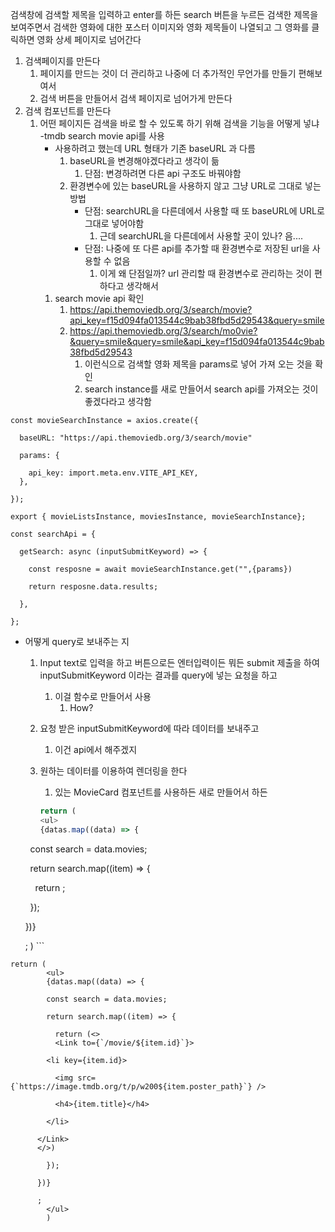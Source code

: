 검색창에 검색할 제목을 입력하고 enter를 하든 search 버튼을 누르든
검색한 제목을 보여주면서 
검색한 영화에 대한 포스터 이미지와 영화 제목들이 나열되고
그 영화를 클릭하면 영화 상세 페이지로 넘어간다

1. 검색페이지를 만든다
	1. 페이지를 만드는 것이 더 관리하고 나중에 더 추가적인 무언가를 만들기 편해보여서
	2. 검색 버튼을 만들어서 검색 페이지로 넘어가게 만든다
2. 검색 컴포넌트를 만든다
	1. 어떤 페이지든 검색을 바로 할 수 있도록 하기 위해
검색을 기능을 어떻게 넣냐
	-tmdb search movie api를 사용
		- 사용하려고 했는데 URL 형태가 기존 baseURL 과 다름
			1. baseURL을 변경해야겠다라고 생각이 듦
				1. 단점: 변경하려면 다른 api 구조도 바꿔야함
			2. 환경변수에 있는 baseURL을 사용하지 않고 그냥 URL로 그대로 넣는 방법
				- 단점: searchURL을 다른데에서 사용할 때 또 baseURL에 URL로 그대로 넣어야함
					1. 근데 searchURL을 다른데에서 사용할 곳이 있나? 음....
				- 단점: 나중에 또 다른 api를 추가할 때 환경변수로 저장된 url을 사용할 수 없음
					1. 이게 왜 단점일까? url 관리할 때 환경변수로 관리하는 것이 편하다고 생각해서
		1. search movie api 확인
			1. https://api.themoviedb.org/3/search/movie?api_key=f15d094fa013544c9bab38fbd5d29543&query=smile
			2. https://api.themoviedb.org/3/search/mo0vie?&query=smile&query=smile&api_key=f15d094fa013544c9bab38fbd5d29543
				1. 이런식으로 검색할 영화 제목을 params로 넣어 가져 오는 것을 확인
				2. search instance를 새로 만들어서 search api를 가져오는 것이 좋겠다라고 생각함
```JS
const movieSearchInstance = axios.create({

  baseURL: "https://api.themoviedb.org/3/search/movie"

  params: {

    api_key: import.meta.env.VITE_API_KEY,
  },

});

export { movieListsInstance, moviesInstance, movieSearchInstance};

const searchApi = {

  getSearch: async (inputSubmitKeyword) => {

    const resposne = await movieSearchInstance.get("",{params})
	
    return resposne.data.results;

  },

};
```

- 어떻게 query로 보내주는 지
	1. Input text로 입력을 하고 버튼으로든 엔터입력이든 뭐든 submit 제출을 하여 inputSubmitKeyword 이라는 결과를 query에 넣는 요청을 하고
		1. 이걸 함수로 만들어서 사용
			1. How?
	2. 요청 받은 inputSubmitKeyword에 따라 데이터를 보내주고
		1. 이건 api에서 해주겠지
	3. 원하는 데이터를 이용하여 렌더링을 한다
		1. 있는 MovieCard 컴포넌트를 사용하든 새로 만들어서 하든
	
		```js
		return (
		<ul>
		{datas.map((data) => {

        const search = data.movies;

        return search.map((item) => {

          return <MovieCard key={item.id} item={item}></MovieCard>;

        });

      })}

      ;
		</ul>
		)
		```	


```JS
return (
		<ul>
		{datas.map((data) => {

        const search = data.movies;

        return search.map((item) => {

          return (<>
          <Link to={`/movie/${item.id}`}>

        <li key={item.id}>

          <img src={`https://image.tmdb.org/t/p/w200${item.poster_path}`} />

          <h4>{item.title}</h4>

        </li>

      </Link>
      </>)

        });

      })}

      ;
		</ul>
		)



